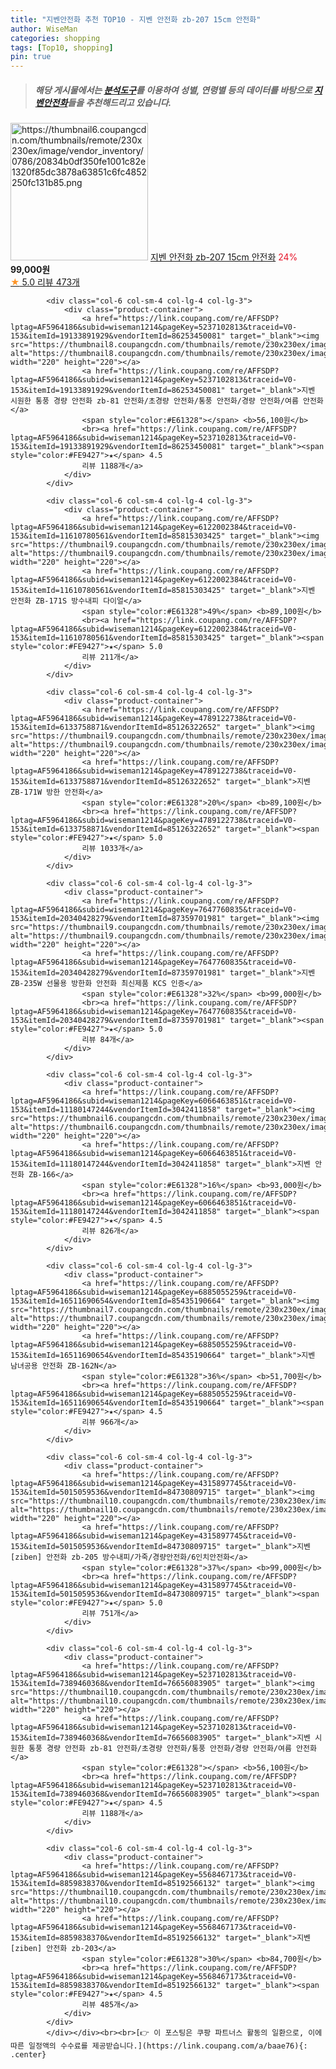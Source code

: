 ```yaml
---
title: "지벤안전화 추천 TOP10 - 지벤 안전화 zb-207 15cm 안전화"
author: WiseMan
categories: shopping
tags: [Top10, shopping]
pin: true
---
```


> ##### 해당 게시물에서는 [**분석도구**](https://itemscout.io/)를 이용하여 **성별**, **연령별** 등의 데이터를 바탕으로 [**지벤안전화**](https://link.coupang.com/a/baae76)들을 추천해드리고 있습니다.
<div class="container"><div class="row">
            <div class="col-6 col-sm-4 col-lg-4 col-lg-3">
                <div class="product-container">
                    <a href="https://link.coupang.com/re/AFFSDP?lptag=AF5964186&subid=wiseman1214&pageKey=7119440825&traceid=V0-153&itemId=17821923283&vendorItemId=84737195331" target="_blank"><img src="https://thumbnail6.coupangcdn.com/thumbnails/remote/230x230ex/image/vendor_inventory/0786/20834b0df350fe1001c82e1320f85dc3878a63851c6fc4852250fc131b85.png" alt="https://thumbnail6.coupangcdn.com/thumbnails/remote/230x230ex/image/vendor_inventory/0786/20834b0df350fe1001c82e1320f85dc3878a63851c6fc4852250fc131b85.png" width="220" height="220"></a>
                    <a href="https://link.coupang.com/re/AFFSDP?lptag=AF5964186&subid=wiseman1214&pageKey=7119440825&traceid=V0-153&itemId=17821923283&vendorItemId=84737195331" target="_blank">지벤 안전화 zb-207 15cm 안전화</a>
                    <span style="color:#E61328">24%</span> <b>99,000원</b>
                    <br><a href="https://link.coupang.com/re/AFFSDP?lptag=AF5964186&subid=wiseman1214&pageKey=7119440825&traceid=V0-153&itemId=17821923283&vendorItemId=84737195331" target="_blank"><span style="color:#FE9427">★</span> 5.0
                    리뷰 473개</a>
                </div>
            </div>
            
            <div class="col-6 col-sm-4 col-lg-4 col-lg-3">
                <div class="product-container">
                    <a href="https://link.coupang.com/re/AFFSDP?lptag=AF5964186&subid=wiseman1214&pageKey=5237102813&traceid=V0-153&itemId=19133891929&vendorItemId=86253450081" target="_blank"><img src="https://thumbnail8.coupangcdn.com/thumbnails/remote/230x230ex/image/vendor_inventory/677a/c5413f8bceec7b22dba6034dcf5737fa75b1786d9949b4a6462591ea8fb4.jpg" alt="https://thumbnail8.coupangcdn.com/thumbnails/remote/230x230ex/image/vendor_inventory/677a/c5413f8bceec7b22dba6034dcf5737fa75b1786d9949b4a6462591ea8fb4.jpg" width="220" height="220"></a>
                    <a href="https://link.coupang.com/re/AFFSDP?lptag=AF5964186&subid=wiseman1214&pageKey=5237102813&traceid=V0-153&itemId=19133891929&vendorItemId=86253450081" target="_blank">지벤 시원한 통풍 경량 안전화 zb-81 안전화/초경량 안전화/통풍 안전화/경량 안전화/여름 안전화</a>
                    <span style="color:#E61328"></span> <b>56,100원</b>
                    <br><a href="https://link.coupang.com/re/AFFSDP?lptag=AF5964186&subid=wiseman1214&pageKey=5237102813&traceid=V0-153&itemId=19133891929&vendorItemId=86253450081" target="_blank"><span style="color:#FE9427">★</span> 4.5
                    리뷰 1188개</a>
                </div>
            </div>
            
            <div class="col-6 col-sm-4 col-lg-4 col-lg-3">
                <div class="product-container">
                    <a href="https://link.coupang.com/re/AFFSDP?lptag=AF5964186&subid=wiseman1214&pageKey=6122002384&traceid=V0-153&itemId=11610780561&vendorItemId=85815303425" target="_blank"><img src="https://thumbnail9.coupangcdn.com/thumbnails/remote/230x230ex/image/vendor_inventory/8e79/4d0091843a8f99d64b99e0fef4f6d1720bd9a5087f0258f9ce31c2f983b4.png" alt="https://thumbnail9.coupangcdn.com/thumbnails/remote/230x230ex/image/vendor_inventory/8e79/4d0091843a8f99d64b99e0fef4f6d1720bd9a5087f0258f9ce31c2f983b4.png" width="220" height="220"></a>
                    <a href="https://link.coupang.com/re/AFFSDP?lptag=AF5964186&subid=wiseman1214&pageKey=6122002384&traceid=V0-153&itemId=11610780561&vendorItemId=85815303425" target="_blank">지벤 안전화 ZB-171S 방수내피 다이얼</a>
                    <span style="color:#E61328">49%</span> <b>89,100원</b>
                    <br><a href="https://link.coupang.com/re/AFFSDP?lptag=AF5964186&subid=wiseman1214&pageKey=6122002384&traceid=V0-153&itemId=11610780561&vendorItemId=85815303425" target="_blank"><span style="color:#FE9427">★</span> 5.0
                    리뷰 211개</a>
                </div>
            </div>
            
            <div class="col-6 col-sm-4 col-lg-4 col-lg-3">
                <div class="product-container">
                    <a href="https://link.coupang.com/re/AFFSDP?lptag=AF5964186&subid=wiseman1214&pageKey=4789122738&traceid=V0-153&itemId=6133758871&vendorItemId=85126322652" target="_blank"><img src="https://thumbnail9.coupangcdn.com/thumbnails/remote/230x230ex/image/vendor_inventory/2d4f/4c8d43b3450f064a62b2c0afc65d2a87318119bd66b4679064cf99a0407c.png" alt="https://thumbnail9.coupangcdn.com/thumbnails/remote/230x230ex/image/vendor_inventory/2d4f/4c8d43b3450f064a62b2c0afc65d2a87318119bd66b4679064cf99a0407c.png" width="220" height="220"></a>
                    <a href="https://link.coupang.com/re/AFFSDP?lptag=AF5964186&subid=wiseman1214&pageKey=4789122738&traceid=V0-153&itemId=6133758871&vendorItemId=85126322652" target="_blank">지벤 ZB-171W 방한 안전화</a>
                    <span style="color:#E61328">20%</span> <b>89,100원</b>
                    <br><a href="https://link.coupang.com/re/AFFSDP?lptag=AF5964186&subid=wiseman1214&pageKey=4789122738&traceid=V0-153&itemId=6133758871&vendorItemId=85126322652" target="_blank"><span style="color:#FE9427">★</span> 5.0
                    리뷰 1033개</a>
                </div>
            </div>
            
            <div class="col-6 col-sm-4 col-lg-4 col-lg-3">
                <div class="product-container">
                    <a href="https://link.coupang.com/re/AFFSDP?lptag=AF5964186&subid=wiseman1214&pageKey=7647760835&traceid=V0-153&itemId=20340428279&vendorItemId=87359701981" target="_blank"><img src="https://thumbnail9.coupangcdn.com/thumbnails/remote/230x230ex/image/vendor_inventory/1a2f/d0eabbed81e7c53e99fa5ecd9101598fe49a87282478f34d89706d3ce9ee.png" alt="https://thumbnail9.coupangcdn.com/thumbnails/remote/230x230ex/image/vendor_inventory/1a2f/d0eabbed81e7c53e99fa5ecd9101598fe49a87282478f34d89706d3ce9ee.png" width="220" height="220"></a>
                    <a href="https://link.coupang.com/re/AFFSDP?lptag=AF5964186&subid=wiseman1214&pageKey=7647760835&traceid=V0-153&itemId=20340428279&vendorItemId=87359701981" target="_blank">지벤 ZB-235W 선물용 방한화 안전화 최신제품 KCS 인증</a>
                    <span style="color:#E61328">32%</span> <b>99,000원</b>
                    <br><a href="https://link.coupang.com/re/AFFSDP?lptag=AF5964186&subid=wiseman1214&pageKey=7647760835&traceid=V0-153&itemId=20340428279&vendorItemId=87359701981" target="_blank"><span style="color:#FE9427">★</span> 5.0
                    리뷰 84개</a>
                </div>
            </div>
            
            <div class="col-6 col-sm-4 col-lg-4 col-lg-3">
                <div class="product-container">
                    <a href="https://link.coupang.com/re/AFFSDP?lptag=AF5964186&subid=wiseman1214&pageKey=6066463851&traceid=V0-153&itemId=11180147244&vendorItemId=3042411858" target="_blank"><img src="https://thumbnail6.coupangcdn.com/thumbnails/remote/230x230ex/image/vendor_inventory/599d/6b91644cf719385617bc8d0ef1eec1f4851a7bfcea5d0f35a77d7113ab49.jpg" alt="https://thumbnail6.coupangcdn.com/thumbnails/remote/230x230ex/image/vendor_inventory/599d/6b91644cf719385617bc8d0ef1eec1f4851a7bfcea5d0f35a77d7113ab49.jpg" width="220" height="220"></a>
                    <a href="https://link.coupang.com/re/AFFSDP?lptag=AF5964186&subid=wiseman1214&pageKey=6066463851&traceid=V0-153&itemId=11180147244&vendorItemId=3042411858" target="_blank">지벤 안전화 ZB-166</a>
                    <span style="color:#E61328">16%</span> <b>93,000원</b>
                    <br><a href="https://link.coupang.com/re/AFFSDP?lptag=AF5964186&subid=wiseman1214&pageKey=6066463851&traceid=V0-153&itemId=11180147244&vendorItemId=3042411858" target="_blank"><span style="color:#FE9427">★</span> 4.5
                    리뷰 826개</a>
                </div>
            </div>
            
            <div class="col-6 col-sm-4 col-lg-4 col-lg-3">
                <div class="product-container">
                    <a href="https://link.coupang.com/re/AFFSDP?lptag=AF5964186&subid=wiseman1214&pageKey=6885055259&traceid=V0-153&itemId=16511690654&vendorItemId=85435190664" target="_blank"><img src="https://thumbnail7.coupangcdn.com/thumbnails/remote/230x230ex/image/vendor_inventory/4fa1/5b6f21a2e7331b916c2545758bea2d572daf2d7d950f5831e396a87c3e27.png" alt="https://thumbnail7.coupangcdn.com/thumbnails/remote/230x230ex/image/vendor_inventory/4fa1/5b6f21a2e7331b916c2545758bea2d572daf2d7d950f5831e396a87c3e27.png" width="220" height="220"></a>
                    <a href="https://link.coupang.com/re/AFFSDP?lptag=AF5964186&subid=wiseman1214&pageKey=6885055259&traceid=V0-153&itemId=16511690654&vendorItemId=85435190664" target="_blank">지벤 남녀공용 안전화 ZB-162N</a>
                    <span style="color:#E61328">36%</span> <b>51,700원</b>
                    <br><a href="https://link.coupang.com/re/AFFSDP?lptag=AF5964186&subid=wiseman1214&pageKey=6885055259&traceid=V0-153&itemId=16511690654&vendorItemId=85435190664" target="_blank"><span style="color:#FE9427">★</span> 4.5
                    리뷰 966개</a>
                </div>
            </div>
            
            <div class="col-6 col-sm-4 col-lg-4 col-lg-3">
                <div class="product-container">
                    <a href="https://link.coupang.com/re/AFFSDP?lptag=AF5964186&subid=wiseman1214&pageKey=4315897745&traceid=V0-153&itemId=5015059536&vendorItemId=84730809715" target="_blank"><img src="https://thumbnail10.coupangcdn.com/thumbnails/remote/230x230ex/image/vendor_inventory/4ec5/56def1fef850e1655ad77be70abf643c9c9796cd98d8e3cff454de71d76c.png" alt="https://thumbnail10.coupangcdn.com/thumbnails/remote/230x230ex/image/vendor_inventory/4ec5/56def1fef850e1655ad77be70abf643c9c9796cd98d8e3cff454de71d76c.png" width="220" height="220"></a>
                    <a href="https://link.coupang.com/re/AFFSDP?lptag=AF5964186&subid=wiseman1214&pageKey=4315897745&traceid=V0-153&itemId=5015059536&vendorItemId=84730809715" target="_blank">지벤[ziben] 안전화 zb-205 방수내피/가죽/경량안전화/6인치안전화</a>
                    <span style="color:#E61328">37%</span> <b>99,000원</b>
                    <br><a href="https://link.coupang.com/re/AFFSDP?lptag=AF5964186&subid=wiseman1214&pageKey=4315897745&traceid=V0-153&itemId=5015059536&vendorItemId=84730809715" target="_blank"><span style="color:#FE9427">★</span> 5.0
                    리뷰 751개</a>
                </div>
            </div>
            
            <div class="col-6 col-sm-4 col-lg-4 col-lg-3">
                <div class="product-container">
                    <a href="https://link.coupang.com/re/AFFSDP?lptag=AF5964186&subid=wiseman1214&pageKey=5237102813&traceid=V0-153&itemId=7389460368&vendorItemId=76656083905" target="_blank"><img src="https://thumbnail10.coupangcdn.com/thumbnails/remote/230x230ex/image/vendor_inventory/9eaf/e49bc51e72ed8bd88e5d4fb1f534fc95df6c69209e5c0fac0c64f80260ff.png" alt="https://thumbnail10.coupangcdn.com/thumbnails/remote/230x230ex/image/vendor_inventory/9eaf/e49bc51e72ed8bd88e5d4fb1f534fc95df6c69209e5c0fac0c64f80260ff.png" width="220" height="220"></a>
                    <a href="https://link.coupang.com/re/AFFSDP?lptag=AF5964186&subid=wiseman1214&pageKey=5237102813&traceid=V0-153&itemId=7389460368&vendorItemId=76656083905" target="_blank">지벤 시원한 통풍 경량 안전화 zb-81 안전화/초경량 안전화/통풍 안전화/경량 안전화/여름 안전화</a>
                    <span style="color:#E61328"></span> <b>56,100원</b>
                    <br><a href="https://link.coupang.com/re/AFFSDP?lptag=AF5964186&subid=wiseman1214&pageKey=5237102813&traceid=V0-153&itemId=7389460368&vendorItemId=76656083905" target="_blank"><span style="color:#FE9427">★</span> 4.5
                    리뷰 1188개</a>
                </div>
            </div>
            
            <div class="col-6 col-sm-4 col-lg-4 col-lg-3">
                <div class="product-container">
                    <a href="https://link.coupang.com/re/AFFSDP?lptag=AF5964186&subid=wiseman1214&pageKey=5568467173&traceid=V0-153&itemId=8859838370&vendorItemId=85192566132" target="_blank"><img src="https://thumbnail10.coupangcdn.com/thumbnails/remote/230x230ex/image/vendor_inventory/e988/8d02820b3564dcc8b6ff7012d3e99ecf25350e1aaccf258dcb4d9bea513b.png" alt="https://thumbnail10.coupangcdn.com/thumbnails/remote/230x230ex/image/vendor_inventory/e988/8d02820b3564dcc8b6ff7012d3e99ecf25350e1aaccf258dcb4d9bea513b.png" width="220" height="220"></a>
                    <a href="https://link.coupang.com/re/AFFSDP?lptag=AF5964186&subid=wiseman1214&pageKey=5568467173&traceid=V0-153&itemId=8859838370&vendorItemId=85192566132" target="_blank">지벤[ziben] 안전화 zb-203</a>
                    <span style="color:#E61328">30%</span> <b>84,700원</b>
                    <br><a href="https://link.coupang.com/re/AFFSDP?lptag=AF5964186&subid=wiseman1214&pageKey=5568467173&traceid=V0-153&itemId=8859838370&vendorItemId=85192566132" target="_blank"><span style="color:#FE9427">★</span> 4.5
                    리뷰 485개</a>
                </div>
            </div>
            </div></div><br><br>[👉 이 포스팅은 쿠팡 파트너스 활동의 일환으로, 이에 따른 일정액의 수수료를 제공받습니다.](https://link.coupang.com/a/baae76){: .center}